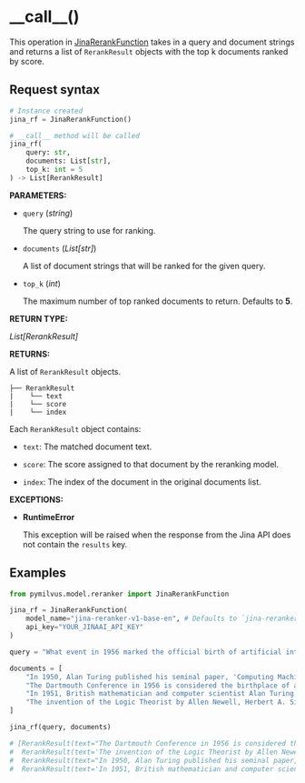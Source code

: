 # \_\_call\_\_()

This operation in [JinaRerankFunction](JinaRerankFunction.md) takes in a query and document strings and returns a list of `RerankResult` objects with the top k documents ranked by score.

## Request syntax

```python
# Instance created
jina_rf = JinaRerankFunction()

# __call__ method will be called
jina_rf(
    query: str,
    documents: List[str],
    top_k: int = 5
) -> List[RerankResult]
```

**PARAMETERS:**

- `query` (*string*)

    The query string to use for ranking.

- `documents` (*List[str]*)

    A list of document strings that will be ranked for the given query.

- `top_k` (*int*)

    The maximum number of top ranked documents to return. Defaults to **5**.

**RETURN TYPE:**

*List[RerankResult]*

**RETURNS:**

A list of `RerankResult` objects.

```plaintext
├── RerankResult
|    └── text
|    └── score
|    └── index
```

Each `RerankResult` object contains:

- `text`: The matched document text.

- `score`: The score assigned to that document by the reranking model.

- `index`: The index of the document in the original documents list.

**EXCEPTIONS:**

- **RuntimeError**

    This exception will be raised when the response from the Jina API does not contain the `results` key.

## Examples

```python
from pymilvus.model.reranker import JinaRerankFunction

jina_rf = JinaRerankFunction(
    model_name="jina-reranker-v1-base-en", # Defaults to `jina-reranker-v1-base-en`
    api_key="YOUR_JINAAI_API_KEY"
)

query = "What event in 1956 marked the official birth of artificial intelligence as a discipline?"

documents = [
    "In 1950, Alan Turing published his seminal paper, 'Computing Machinery and Intelligence,' proposing the Turing Test as a criterion of intelligence, a foundational concept in the philosophy and development of artificial intelligence.",
    "The Dartmouth Conference in 1956 is considered the birthplace of artificial intelligence as a field; here, John McCarthy and others coined the term 'artificial intelligence' and laid out its basic goals.",
    "In 1951, British mathematician and computer scientist Alan Turing also developed the first program designed to play chess, demonstrating an early example of AI in game strategy.",
    "The invention of the Logic Theorist by Allen Newell, Herbert A. Simon, and Cliff Shaw in 1955 marked the creation of the first true AI program, which was capable of solving logic problems, akin to proving mathematical theorems."
]

jina_rf(query, documents)

# [RerankResult(text="The Dartmouth Conference in 1956 is considered the birthplace of artificial intelligence as a field; here, John McCarthy and others coined the term 'artificial intelligence' and laid out its basic goals.", score=0.9370958209037781, index=1),
#  RerankResult(text='The invention of the Logic Theorist by Allen Newell, Herbert A. Simon, and Cliff Shaw in 1955 marked the creation of the first true AI program, which was capable of solving logic problems, akin to proving mathematical theorems.', score=0.35420963168144226, index=3),
#  RerankResult(text="In 1950, Alan Turing published his seminal paper, 'Computing Machinery and Intelligence,' proposing the Turing Test as a criterion of intelligence, a foundational concept in the philosophy and development of artificial intelligence.", score=0.3498658835887909, index=0),
#  RerankResult(text='In 1951, British mathematician and computer scientist Alan Turing also developed the first program designed to play chess, demonstrating an early example of AI in game strategy.', score=0.2728956639766693, index=2)]
```
